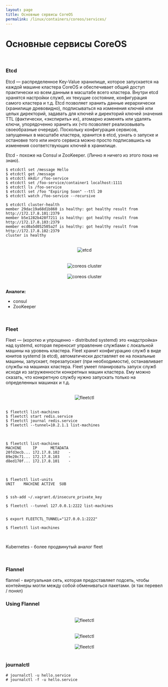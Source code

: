 ```yaml
---
layout: page
title: Основные сервисы CoreOS
permalink: /linux/containers/coreos/services/
---
```


# Основные сервисы CoreOS


<br/>

### Etcd

Etcd — распределенное Key-Value хранилище, которое запускается на каждой машине кластера CoreOS и обеспечивает общий доступ практически ко всем данным в масштабе всего кластера. Внутри etcd хранятся настройки служб, их текущие состояние, конфигурация самого кластера и т.д. Etcd позволяет хранить данные иерархически (хранилище древовидно), подписываться на изменения ключей или целых директорий, задавать для ключей и директорий ключей значения TTL (фактически, «экспирить» их), атомарно изменять или удалять ключи, упорядоченно хранить их (что позволяет реализовывать своеобразные очереди). Поскольку конфигурация сервисов, запущенных в масштабе кластера, хранится в etcd, узнать о запуске и остановке того или иного сервиса можно просто подписавшись на изменения соответствующих ключей в хранилище.

Etcd - похоже на Consul и ZooKeeper. (Лично я ничего из этого пока не знаю).

    $ etcdctl set /message Hello
    $ etcdctl get /message
    $ etcdctl mkdir /foo-service
    $ etcdctl set /foo-service/container1 localhost:1111
    $ etcdctl ls /foo-service
    $ etcdctl set /foo "Expiring Soon" --ttl 20
    $ etcdctl watch /foo-service --recursive

    $ etcdctl cluster-health
    member 29dac19a68d1b860 is healthy: got healthy result from http://172.17.8.101:2379
    member b5e1282b428f7211 is healthy: got healthy result from http://172.17.8.103:2379
    member ecd0a5d052505a2f is healthy: got healthy result from http://172.17.8.102:2379
    cluster is healthy



<br/>

<div align="center">
    <img src="//files.sysadm.ru/img/linux/containers/coreos/etcd.png" border="0" alt="etcd">
</div>

<br/>

<br/>

<div align="center">
    <img src="//files.sysadm.ru/img/linux/containers/coreos/getting_started_with_coreos/pic1.png" border="0" alt="coreos cluster">
</div>

<br/>

<div align="center">
    <img src="//files.sysadm.ru/img/linux/containers/coreos/getting_started_with_coreos/pic2.png" border="0" alt="coreos cluster">
</div>

<br/>

**Аналоги:**

- consul
- ZooKeeper


<br/>

### Fleet

Fleet — (коротко и упрощенно - distributed systemd) это «надстройка» над systemd, которая переносит управление службами с локальной машины на уровень кластера. Fleet хранит конфигурацию служб в виде юнитов systemd (в etcd), автоматически доставляет ее на локальные машины, запускает, перезапускает (при необходимости), останавливает службы на машинах кластера. Fleet умеет планировать запуск служб исходя из загруженности конкретных машин кластера. Ему можно сказать, что конкретную службу нужно запускать только на определенных машинах и т.д.



<br/>

<div align="center">
    <img src="//files.sysadm.ru/img/linux/containers/coreos/getting_started_with_coreos/pic3.png" border="0" alt="fleetctl">
</div>

<br/>


    $ fleetctl list-machines
    $ fleetctl start redis.service
    $ fleetctl journal redis.service
    $ fleetctl --tunnel=10.2.1.1 list-machines



<br/>


    $ fleetctl list-machines
    MACHINE		IP		METADATA
    20fd3ecb...	172.17.8.102	-
    89e20c71...	172.17.8.103	-
    d8ed170f...	172.17.8.101	-

<br/>

    $ fleetctl list-units   
    UNIT	MACHINE	ACTIVE	SUB


    $ ssh-add ~/.vagrant.d/insecure_private_key

    $ fleetctl --tunnel 127.0.0.1:2222 list-machines


    $ export FLEETCTL_TUNNEL="127.0.0.1:2222"

    $ fleetctl list-machines


<br/>

Kubernetes - более продвинутый аналог fleet  

<br/>

### Flannel

flannel - виртуальная сеть, которая предоставляет подсеть, чтобы контейнеры могли между собой обмениваться пакетами. (я так перевел / понял)


### Using Flannel


<br/>

<div align="center">
    <img src="//files.sysadm.ru/img/linux/containers/coreos/getting_started_with_coreos/pic5.png" border="0" alt="fleetctl">
</div>

<br/>


<br/>

<div align="center">
    <img src="//files.sysadm.ru/img/linux/containers/coreos/getting_started_with_coreos/pic6.png" border="0" alt="fleetctl">
</div>

<br/>


<div align="center">
    <img src="//files.sysadm.ru/img/linux/containers/coreos/getting_started_with_coreos/pic7.png" border="0" alt="fleetctl">
</div>



<br/>

### journalctl

    # journalctl -u hello.service
    # journalctl -f -u hello.service
